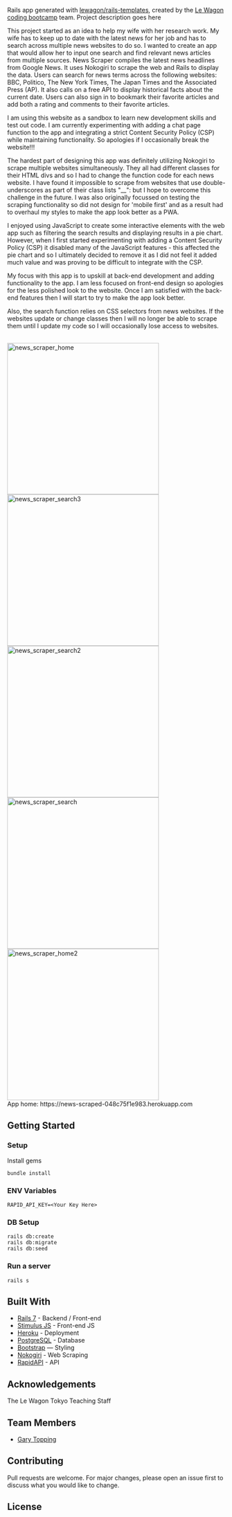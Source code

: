 Rails app generated with [lewagon/rails-templates](https://github.com/lewagon/rails-templates), created by the [Le Wagon coding bootcamp](https://www.lewagon.com) team.
Project description goes here

This project started as an idea to help my wife with her research work. My wife has to keep up to date with the latest news for her job and has to search across multiple news websites to do so. I wanted to create an app that would allow her to input one search and find relevant news articles from multiple sources. News Scraper compiles the latest news headlines from Google News. It uses Nokogiri to scrape the web and Rails to display the data. Users can search for news terms across the following websites: BBC, Politico,  The New York Times, The Japan Times and the Associated Press (AP). It also calls on a free API to display historical facts about the current date.  Users can also sign in to bookmark their favorite articles and add both a rating and comments to their favorite articles. 

I am using this website as a sandbox to learn new development skills and test out code.  I am currently experimenting with adding a chat page function to the app and integrating a strict Content Security Policy (CSP) while maintaining functionality. So apologies if I occasionally break the website!!!

The hardest part of designing this app was definitely utilizing Nokogiri to scrape multiple websites simultaneously. They all had different classes for their HTML divs and so I had to change the function code for each news website. I have found it impossible to scrape from websites that use double-underscores as part of their class lists "__": but I hope to overcome this challenge in the future.  I was also originally focussed on testing the scraping functionality so did not design for 'mobile first' and as a result had to overhaul my styles to make the app look better as a PWA.

I enjoyed using JavaScript to create some interactive elements with the web app such as filtering the search results and displaying results in a pie chart. However, when I first started experimenting with adding a Content Security Policy (CSP) it disabled many of the JavaScript features - this affected the pie chart and so I ultimately decided to remove it as I did not feel it added much value and was proving to be difficult to integrate with the CSP.

My focus with this app is to upskill at back-end development and adding functionality to the app.  I am less focused on front-end design so apologies for the less polished look to the website.  Once I am satisfied with the back-end features then I will start to try to make the app look better.

Also, the search function relies on CSS selectors from news websites.  If the websites update or change classes then I will no longer be able to scrape them until I update my code so I will occasionally lose access to websites.

<br>
<img width="350" alt="news_scraper_home" src="https://github.com/Mulpy/rails-news-scraper/assets/134996929/3449a9f5-4c5a-4682-ad73-704744dc4a10">
<br>
<img width="350" alt="news_scraper_search3" src="https://github.com/Mulpy/rails-news-scraper/assets/134996929/c56f2aa0-8011-4a3a-960e-6c69d14ce9d0">
<br>
<img width="350" alt="news_scraper_search2" src="https://github.com/Mulpy/rails-news-scraper/assets/134996929/c398cb93-5a62-4d31-9394-8e423017a531">
<br>
<img width="350" alt="news_scraper_search" src="https://github.com/Mulpy/rails-news-scraper/assets/134996929/4cc50034-f55c-4a35-ba7f-1df3136bbeab">
<br>
<img width="350" alt="news_scraper_home2" src="https://github.com/Mulpy/rails-news-scraper/assets/134996929/9ca8e73e-e9c4-4284-9a74-ffc996b0c772">
<br>
App home: https://news-scraped-048c75f1e983.herokuapp.com
   

## Getting Started
### Setup

Install gems
```
bundle install
```

### ENV Variables
```
RAPID_API_KEY=<Your Key Here>
```


### DB Setup
```
rails db:create
rails db:migrate
rails db:seed
```

### Run a server
```
rails s
```

## Built With
- [Rails 7](https://guides.rubyonrails.org/) - Backend / Front-end
- [Stimulus JS](https://stimulus.hotwired.dev/) - Front-end JS
- [Heroku](https://heroku.com/) - Deployment
- [PostgreSQL](https://www.postgresql.org/) - Database
- [Bootstrap](https://getbootstrap.com/) — Styling
- [Nokogiri](https://nokogiri.org/) - Web Scraping
- [RapidAPI](https://rapidapi.com/hub) - API 

## Acknowledgements
The Le Wagon Tokyo Teaching Staff

## Team Members
- [Gary Topping](www.linkedin.com/in/gary-topping)

## Contributing
Pull requests are welcome. For major changes, please open an issue first to discuss what you would like to change.

## License
